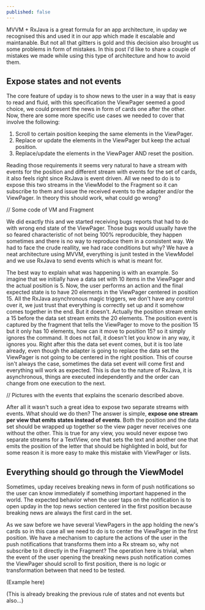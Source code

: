 ```yaml
---
published: false
---
```


MVVM + RxJava is a great formula for an app architecture, in upday we recognised this and used it in our app which made it escalable and maintanable. But not all that giltters is gold and this decision also brought us some problems in form of mistakes. In this post I'd like to share a couple of mistakes we made while using this type of architecture and how to avoid them.

## Expose states and not events

The core feature of upday is to show news to the user in a way that is easy to read and fluid, with this specification the ViewPager seemed a good choice, we could present the news in form of cards one after the other. Now, there are some more specific use cases we needed to cover that involve the following:
1. Scroll to certain position keeping the same elements in the ViewPager.
2. Replace or update the elements in the ViewPager but keep the actual position.
3. Replace/update the elements in the ViewPager AND reset the position.

Reading those requirements it seems very natural to have a stream with events for the position and different stream with events for the set of cards, it also feels right since RxJava is event driven. All we need to do is to expose this two streams in the ViewModel to the Fragment so it can subscribe to them and issue the received events to the adapter and/or the ViewPager. In theory this should work, what could go wrong?

// Some code of VM and Fragment

We did exactly this and we started receiving bugs reports that had to do with wrong end state of the ViewPager. Those bugs would usually have the so feared characteristic of not being 100% reproducible, they happen sometimes and there is no way to reproduce them in a consistent way. We had to face the crude reallity, we had race conditions but why? We have a neat architecture using MVVM, everything is junit tested in the ViewModel and we use RxJava to send events which is what is meant for.

The best way to explain what was happening is with an example. So imagine that we initially have a data set with 10 items in the ViewPager and the actual position is 5. Now, the user performs an action and the final expected state is to have 20 elements in the ViewPager centered in position 15. All the RxJava asynchronous magic triggers, we don't have any control over it, we just trust that everything is correctly set up and it somehow comes together in the end. But it doesn't. Actually the position stream emits a 15 before the data set stream emits the 20 elements. The position event is captured by the fragment that tells the ViewPager to move to the position 15 but it only has 10 elements, how can it move to position 15? so it simply ignores the command. It does not fail, it doesn't let you know in any way, it ignores you. Right after this the data set event comes, but it is too late already, even though the adapter is going to replace the data set the ViewPager is not going to be centered in the right position. This of course isn't always the case, sometimes the data set event will come first and everything will work as expected. This is due to the nature of RxJava, it is asynchronous, things are executed independently and the order can change from one execution to the next.

// Pictures with the events that explains the scenario described above.

After all it wasn't such a great idea to expose two separate streams with events. What should we do then? The answer is simple, **expose one stream per view that emits states instead of events**. Both the position and the data set should be wrapped up together so the view pager never receives one without the other. This is true for any view, you would never expose two separate streams for a TextView, one that sets the text and another one that emits the position of the letter that should be highlighted in bold, but for some reason it is more easy to make this mistake with ViewPager or lists.

## Everything should go through the ViewModel

Sometimes, upday receives breaking news in form of push notifications so the user can know immediately if something important happened in the world. The expected behavior when the user taps on the notification is to open upday in the top news section centered in the first position because breaking news are always the first card in the set. 

As we saw before we have several ViewPagers in the app holding the new's cards so in this case all we need to do is to center the ViewPager in the first position. We have a mechanism to capture the actions of the user in the push notifications that transforms them into a Rx stream so, why not subscribe to it directly in the Fragment? The operation here is trivial, when the event of the user opening the breaking news push notification comes the ViewPager should scroll to first position, there is no logic or transformation between that need to be tested.

(Example here)

(This is already breaking the previous rule of states and not events but also...)

